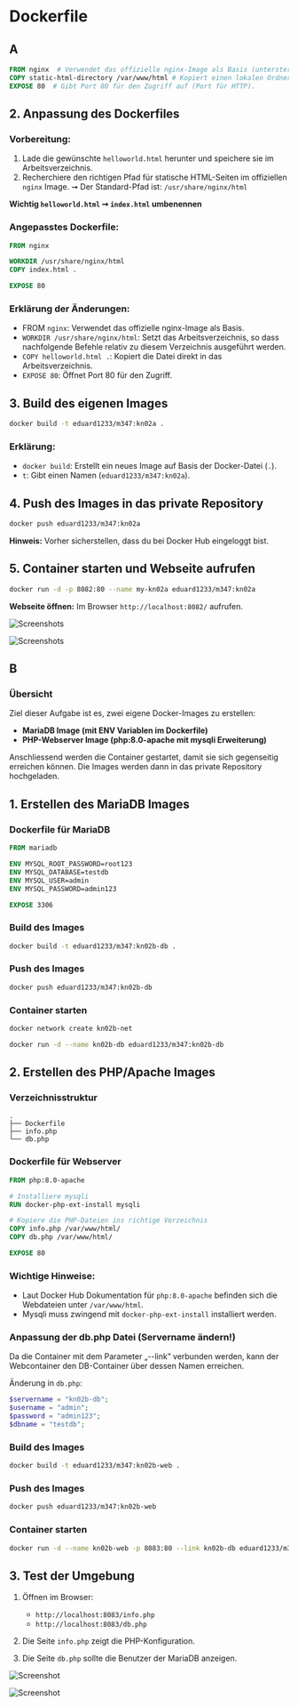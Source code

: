 # Dockerfile

## A

```Dockerfile
FROM nginx  # Verwendet das offizielle nginx-Image als Basis (unterster Layer eingebunden).
COPY static-html-directory /var/www/html # Kopiert einen lokalen Ordner in Container (nicht korrekt für nginx!).
EXPOSE 80  # Gibt Port 80 für den Zugriff auf (Port für HTTP).
```

## 2. Anpassung des Dockerfiles

### Vorbereitung:

1. Lade die gewünschte `helloworld.html` herunter und speichere sie im Arbeitsverzeichnis.
2. Recherchiere den richtigen Pfad für statische HTML-Seiten im offiziellen `nginx` Image.
   ➞ Der Standard-Pfad ist: `/usr/share/nginx/html`

**Wichtig `helloworld.html`  ➞  `index.html` umbenennen**

### Angepasstes Dockerfile:

```Dockerfile
FROM nginx

WORKDIR /usr/share/nginx/html
COPY index.html .

EXPOSE 80
```

### Erklärung der Änderungen:

* FROM `nginx`: Verwendet das offizielle nginx-Image als Basis.
* `WORKDIR /usr/share/nginx/html`: Setzt das Arbeitsverzeichnis, so dass nachfolgende Befehle relativ zu diesem Verzeichnis ausgeführt werden.
* `COPY helloworld.html .`: Kopiert die Datei direkt in das Arbeitsverzeichnis.
* `EXPOSE 80`: Öffnet Port 80 für den Zugriff.

## 3. Build des eigenen Images

```bash
docker build -t eduard1233/m347:kn02a .
```

### Erklärung:

* `docker build`: Erstellt ein neues Image auf Basis der Docker-Datei (`.`).
* `t`: Gibt einen Namen (`eduard1233/m347:kn02a`).

## 4. Push des Images in das private Repository

```bash
docker push eduard1233/m347:kn02a
```

**Hinweis:**
Vorher sicherstellen, dass du bei Docker Hub eingeloggt bist.

## 5. Container starten und Webseite aufrufen

```bash
docker run -d -p 8082:80 --name my-kn02a eduard1233/m347:kn02a
```

**Webseite öffnen:**
Im Browser `http://localhost:8082/` aufrufen.


![Screenshots](./Bilder/Bild-1.png)

![Screenshots](./Bilder/Bild-2.png)

## B 

### Übersicht

Ziel dieser Aufgabe ist es, zwei eigene Docker-Images zu erstellen:

* **MariaDB Image (mit ENV Variablen im Dockerfile)**
* **PHP-Webserver Image (php:8.0-apache mit mysqli Erweiterung)**

Anschliessend werden die Container gestartet, damit sie sich gegenseitig erreichen können.
Die Images werden dann in das private Repository hochgeladen.

## 1. Erstellen des MariaDB Images

### Dockerfile für MariaDB

```Dockerfile
FROM mariadb

ENV MYSQL_ROOT_PASSWORD=root123
ENV MYSQL_DATABASE=testdb
ENV MYSQL_USER=admin
ENV MYSQL_PASSWORD=admin123

EXPOSE 3306
```

### Build des Images

```bash
docker build -t eduard1233/m347:kn02b-db .
```

### Push des Images

```bash
docker push eduard1233/m347:kn02b-db
```

### Container starten

```bash
docker network create kn02b-net

docker run -d --name kn02b-db eduard1233/m347:kn02b-db
```

## 2. Erstellen des PHP/Apache Images

### Verzeichnisstruktur

```
.
├── Dockerfile
├── info.php
└── db.php
```

### Dockerfile für Webserver

```Dockerfile
FROM php:8.0-apache

# Installiere mysqli
RUN docker-php-ext-install mysqli

# Kopiere die PHP-Dateien ins richtige Verzeichnis
COPY info.php /var/www/html/
COPY db.php /var/www/html/

EXPOSE 80
```

### Wichtige Hinweise:

* Laut Docker Hub Dokumentation für `php:8.0-apache` befinden sich die Webdateien unter `/var/www/html`.
* Mysqli muss zwingend mit `docker-php-ext-install` installiert werden.

### Anpassung der db.php Datei (Servername ändern!)

Da die Container mit dem Parameter „--link” verbunden werden, kann der Webcontainer den DB-Container über dessen Namen erreichen.

Änderung in `db.php`:

```php
$servername = "kn02b-db";
$username = "admin";
$password = "admin123";
$dbname = "testdb";
```

### Build des Images

```bash
docker build -t eduard1233/m347:kn02b-web .
```

### Push des Images

```bash
docker push eduard1233/m347:kn02b-web
```

### Container starten

```bash
docker run -d --name kn02b-web -p 8083:80 --link kn02b-db eduard1233/m347:kn02b-web
```

## 3. Test der Umgebung

1. Öffnen im Browser:

   * `http://localhost:8083/info.php`
   * `http://localhost:8083/db.php`

2. Die Seite `info.php` zeigt die PHP-Konfiguration.

3. Die Seite `db.php` sollte die Benutzer der MariaDB anzeigen.


![Screenshot](./Bilder/Bild-3.png)

![Screenshot](./Bilder/Bild-4.png)